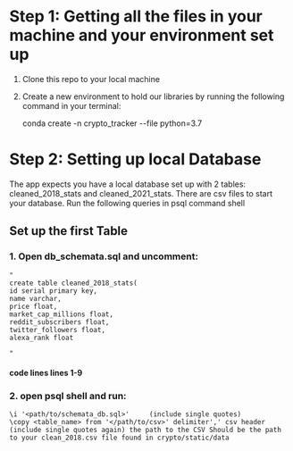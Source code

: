 # Step 1: Getting all the files in your machine and your environment set up

1. Clone this repo to your local machine
2. Create a new environment to hold our libraries by running the following command in your terminal: 

    conda create -n crypto_tracker --file <path to requirements.txt file you just cloned> python=3.7

# Step 2: Setting up local Database

The app expects you have a local database set up with 2 tables: cleaned_2018_stats and cleaned_2021_stats. There are csv files to start your database. Run the following queries in psql command shell

## Set up the first Table
### 1. Open db_schemata.sql and uncomment:
    " 
    create table cleaned_2018_stats(
	id serial primary key,
	name varchar,
	price float,
	market_cap_millions float,
	reddit_subscribers float,
	twitter_followers float,
	alexa_rank float

    " 
####  code lines lines 1-9

### 2. open psql shell and run: 
    \i '<path/to/schemata_db.sql>'     (include single quotes)
    \copy <table_name> from '</path/to/csv>' delimiter',' csv header         (include single quotes again) the path to the CSV Should be the path to your clean_2018.csv file found in crypto/static/data


